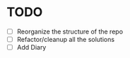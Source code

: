 # TODO

- [ ] Reorganize the structure of the repo
- [ ] Refactor/cleanup all the solutions
- [ ] Add Diary
